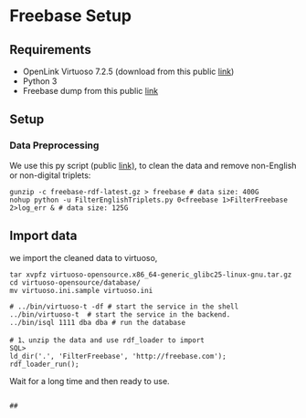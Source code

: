 # Freebase Setup

## Requirements

- OpenLink Virtuoso 7.2.5 (download from this public [link](https://sourceforge.net/projects/virtuoso/files/virtuoso/))
- Python 3
- Freebase dump from this public [link](https://developers.google.com/freebase?hl=en)

## Setup

### Data Preprocessing

We use this py script (public [link)](https://github.com/lanyunshi/Multi-hopComplexKBQA/blob/master/code/FreebaseTool/FilterEnglishTriplets.py), to clean the data and remove non-English or non-digital triplets:

```shell
gunzip -c freebase-rdf-latest.gz > freebase # data size: 400G
nohup python -u FilterEnglishTriplets.py 0<freebase 1>FilterFreebase 2>log_err & # data size: 125G
```

## Import data

we import the cleaned data to virtuoso, 

```shell
tar xvpfz virtuoso-opensource.x86_64-generic_glibc25-linux-gnu.tar.gz
cd virtuoso-opensource/database/
mv virtuoso.ini.sample virtuoso.ini

# ../bin/virtuoso-t -df # start the service in the shell
../bin/virtuoso-t  # start the service in the backend.
../bin/isql 1111 dba dba # run the database

# 1、unzip the data and use rdf_loader to import
SQL>
ld_dir('.', 'FilterFreebase', 'http://freebase.com'); 
rdf_loader_run(); 
```

Wait for a long time and then ready to use.


```

## 
